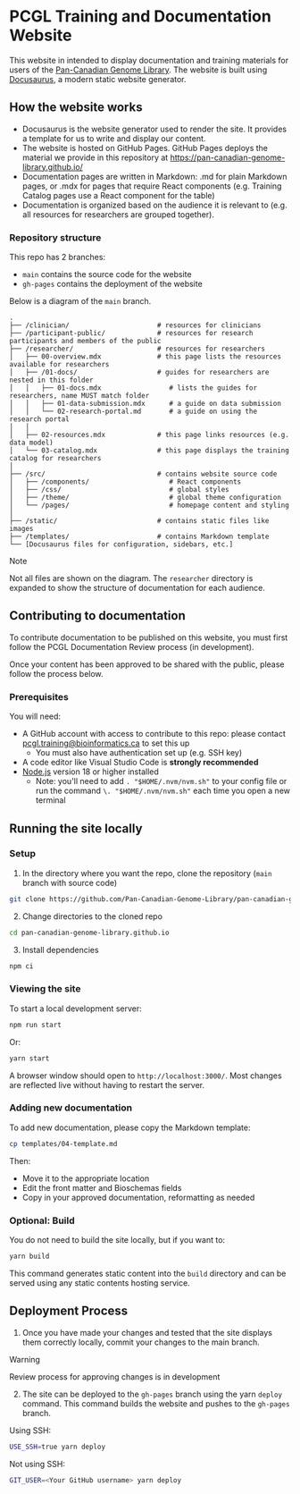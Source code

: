# PCGL Training and Documentation Website

This website in intended to display documentation and training materials for users of the [Pan-Canadian Genome Library](https://genomelibrary.ca/). The website is built using [Docusaurus](https://docusaurus.io/), a modern static website generator.

## How the website works
- Docusaurus is the website generator used to render the site. It provides a template for us to write and display our content.
- The website is hosted on GitHub Pages. GitHub Pages deploys the material we provide in this repository at https://pan-canadian-genome-library.github.io/
- Documentation pages are written in Markdown: .md for plain Markdown pages, or .mdx for pages that require React components (e.g. Training Catalog pages use a React component for the table)
- Documentation is organized based on the audience it is relevant to (e.g. all resources for researchers are grouped together).

### Repository structure
This repo has 2 branches:
- `main` contains the source code for the website
- `gh-pages` contains the deployment of the website

Below is a diagram of the `main` branch. 
```
.
├── /clinician/                      # resources for clinicians
├── /participant-public/             # resources for research participants and members of the public
├── /researcher/                     # resources for researchers
│   ├── 00-overview.mdx              # this page lists the resources available for researchers
│   ├── /01-docs/                    # guides for researchers are nested in this folder
│   │   ├── 01-docs.mdx                 # lists the guides for researchers, name MUST match folder
│   │   ├── 01-data-submission.mdx      # a guide on data submission 
│   │   └── 02-research-portal.md       # a guide on using the research portal
│   │
│   ├── 02-resources.mdx             # this page links resources (e.g. data model)
│   └── 03-catalog.mdx               # this page displays the training catalog for researchers
│
├── /src/                            # contains website source code
│   ├── /components/                    # React components
│   ├── /css/                           # global styles
│   ├── /theme/                         # global theme configuration
│   └── /pages/                         # homepage content and styling
│
├── /static/                         # contains static files like images
├── /templates/                      # contains Markdown template
└── [Docusaurus files for configuration, sidebars, etc.]
```
> [!NOTE]
> Not all files are shown on the diagram. The `researcher` directory is expanded to show the structure of documentation for each audience.

## Contributing to documentation
To contribute documentation to be published on this website, you must first follow the PCGL Documentation Review process (in development).

Once your content has been approved to be shared with the public, please follow the process below.

### Prerequisites
You will need:
- A GitHub account with access to contribute to this repo: please contact pcgl.training@bioinformatics.ca to set this up
    - You must also have authentication set up (e.g. SSH key)
- A code editor like Visual Studio Code is **strongly recommended**
- [Node.js](https://nodejs.org/en/download/) version 18 or higher installed
    - Note: you'll need to add `. "$HOME/.nvm/nvm.sh"` to your config file or run the command `\. "$HOME/.nvm/nvm.sh"` each time you open a new terminal

## Running the site locally
### Setup

1. In the directory where you want the repo, clone the repository (`main` branch with source code)
```bash
git clone https://github.com/Pan-Canadian-Genome-Library/pan-canadian-genome-library.github.io.git
```

2. Change directories to the cloned repo
```bash
cd pan-canadian-genome-library.github.io
```

3. Install dependencies
```bash
npm ci
```

### Viewing the site
To start a local development server:
```bash
npm run start
```
Or:
```bash
yarn start
```
A browser window should open to `http://localhost:3000/`. Most changes are reflected live without having to restart the server.

### Adding new documentation
To add new documentation, please copy the Markdown template:
```bash
cp templates/04-template.md
```
Then:
- Move it to the appropriate location
- Edit the front matter and Bioschemas fields
- Copy in your approved documentation, reformatting as needed

### Optional: Build
You do not need to build the site locally, but if you want to:
```bash
yarn build
```
This command generates static content into the `build` directory and can be served using any static contents hosting service.

## Deployment Process
1. Once you have made your changes and tested that the site displays them correctly locally, commit your changes to the main branch.

>[!WARNING]
> Review process for approving changes is in development

2. The site can be deployed to the `gh-pages` branch using the yarn `deploy` command. This command builds the website and pushes to the `gh-pages` branch.

Using SSH:
```bash
USE_SSH=true yarn deploy
```

Not using SSH:
```bash
GIT_USER=<Your GitHub username> yarn deploy
```
